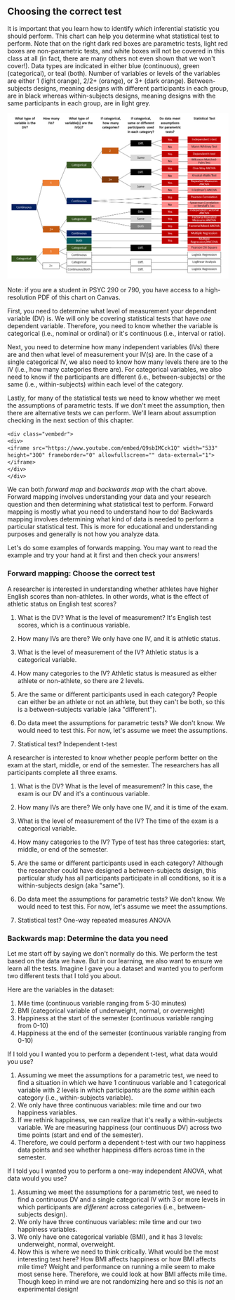 ## Choosing the correct test

It is important that you learn how to identify *which* inferential statistic you should perform. This chart can help you determine what statistical test to perform. Note that on the right dark red boxes are parametric tests, light red boxes are non-parametric tests, and white boxes will not be covered in this class at all (in fact, there are many others not even shown that we won't cover!). Data types are indicated in either blue (continuous), green (categorical), or teal (both). Number of variables or levels of the variables are either 1 (light orange), 2/2+ (orange), or 3+ (dark orange). Between-subjects designs, meaning designs with different participants in each group, are in black whereas within-subjects designs, meaning designs with the same participants in each group, are in light grey.

![](images/Statistical%20Choices.png)

Note: if you are a student in PSYC 290 or 790, you have access to a high-resolution PDF of this chart on Canvas.

First, you need to determine what level of measurement your dependent variable (DV) is. We will only be covering statistical tests that have *one* dependent variable. Therefore, you need to know whether the variable is categorical (i.e., nominal or ordinal) or it's continuous (i.e., interval or ratio).

Next, you need to determine how many independent variables (IVs) there are and then what level of measurement your IV(s) are. In the case of a single categorical IV, we also need to know how many levels there are to the IV (i.e., how many categories there are). For categorical variables, we also need to know if the participants are different (i.e., between-subjects) or the same (i.e., within-subjects) within each level of the category.

Lastly, for many of the statistical tests we need to know whether we meet the assumptions of parametric tests. If we don't meet the assumption, then there are alternative tests we can perform. We'll learn about assumption checking in the next section of this chapter.


```{=html}
<div class="vembedr">
<div>
<iframe src="https://www.youtube.com/embed/Q9sbIMCck1Q" width="533" height="300" frameborder="0" allowfullscreen="" data-external="1"></iframe>
</div>
</div>
```

We can both *forward map* and *backwards map* with the chart above. Forward mapping involves understanding your data and your research question and then determining what statistical test to perform. Forward mapping is mostly what you need to understand how to do! Backwards mapping involves determining what kind of data is needed to perform a particular statistical test. This is more for educational and understanding purposes and generally is not how you analyze data.

Let's do some examples of forwards mapping. You may want to read the example and try your hand at it first and then check your answers!

### Forward mapping: Choose the correct test

A researcher is interested in understanding whether athletes have higher English scores than non-athletes. In other words, what is the effect of athletic status on English test scores?

1.  What is the DV? What is the level of measurement? It's English test scores, which is a continuous variable.

2.  How many IVs are there? We only have one IV, and it is athletic status.

3.  What is the level of measurement of the IV? Athletic status is a categorical variable.

4.  How many categories to the IV? Athletic status is measured as either athlete or non-athlete, so there are 2 levels.

5.  Are the same or different participants used in each category? People can either be an athlete or not an athlete, but they can't be both, so this is a between-subjects variable (aka "different").

6.  Do data meet the assumptions for parametric tests? We don't know. We would need to test this. For now, let's assume we meet the assumptions.

7.  Statistical test? Independent t-test

A researcher is interested to know whether people perform better on the exam at the start, middle, or end of the semester. The researchers has all participants complete all three exams.

1.  What is the DV? What is the level of measurement? In this case, the exam is our DV and it's a continuous variable.

2.  How many IVs are there? We only have one IV, and it is time of the exam.

3.  What is the level of measurement of the IV? The time of the exam is a categorical variable.

4.  How many categories to the IV? Type of test has three categories: start, middle, or end of the semester.

5.  Are the same or different participants used in each category? Although the researcher could have designed a between-subjects design, this particular study has all participants participate in all conditions, so it is a within-subjects design (aka "same").

6.  Do data meet the assumptions for parametric tests? We don't know. We would need to test this. For now, let's assume we meet the assumptions.

7.  Statistical test? One-way repeated measures ANOVA

### Backwards map: Determine the data you need

Let me start off by saying we don't normally do this. We perform the test based on the data we have. But in our learning, we also want to ensure we learn all the tests. Imagine I gave you a dataset and wanted you to perform two different tests that I told you about.

Here are the variables in the dataset:

1.  Mile time (continuous variable ranging from 5-30 minutes)
2.  BMI (categorical variable of underweight, normal, or overweight)
3.  Happiness at the start of the semester (continuous variable ranging from 0-10)
4.  Happiness at the end of the semester (continuous variable ranging from 0-10)

If I told you I wanted you to perform a dependent t-test, what data would you use?

1.  Assuming we meet the assumptions for a parametric test, we need to find a situation in which we have 1 continuous variable and 1 categorical variable with 2 levels in which participants are the *same* within each category (i.e., within-subjects variable).
2.  We only have three continuous variables: mile time and our two happiness variables.
3.  If we rethink happiness, we can realize that it's really a within-subjects variable. We are measuring happiness (our continuous DV) across two time points (start and end of the semester).
4.  Therefore, we could perform a dependent t-test with our two happiness data points and see whether happiness differs across time in the semester.

If I told you I wanted you to perform a one-way independent ANOVA, what data would you use?

1.  Assuming we meet the assumptions for a parametric test, we need to find a continuous DV and a single categorical IV with 3 or more levels in which participants are *different* across categories (i.e., between-subjects design).
2.  We only have three continuous variables: mile time and our two happiness variables.
3.  We only have one categorical variable (BMI), and it has 3 levels: underweight, normal, overweight.
4.  Now this is where we need to think critically. What would be the most interesting test here? How BMI affects happiness or how BMI affects mile time? Weight and performance on running a mile seem to make most sense here. Therefore, we could look at how BMI affects mile time. Though keep in mind we are not randomizing here and so this is *not* an experimental design!
